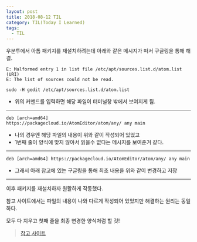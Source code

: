 ```yaml
---
layout: post
title: 2018-08-12 TIL
category: TIL(Today I Learned)
tags:
  - TIL
---
```





우분투에서 아톰 패키지를 재설치하려는데 아래와 같은 메시지가 떠서 구글링을 통해 해결. 

```
E: Malformed entry 1 in list file /etc/apt/sources.list.d/atom.list (URI) 
E: The list of sources could not be read.
```





```
sudo -H gedit /etc/apt/sources.list.d/atom.list
```

- 위의 커맨드를 입력하면 해당 파일이 터미널창 밖에서 보여지게 됨. 

---



```
deb [arch=amd64] 
https://packagecloud.io/AtomEditor/atom/any/ any main
```

- 나의 경우엔 해당 파일의 내용이 위와 같이 작성되어 있었고 
- 1번째 줄이 양식에 맞지 않아서 읽을수 없다는 메시지를 보여준거 같다.



---



```
deb [arch=amd64] https://packagecloud.io/AtomEditor/atom/any/ any main
```

- 그래서 아래 참고에 있는 구글링을 통해 최초 내용을 위와 같이 변경하고 저장



---



이후 패키지를 재설치하자 원활하게 작동했다.

참고 사이트에서는 파일의 내용이 나와 다르게 작성되어 있었지만 해결하는 원리는 동일하다.

모두 다 지우고 첫째 줄을 최종 변경한 양식처럼 할 것!



> [참고 사이트](https://ubuntuforums.org/showthread.php?t=2356462)

